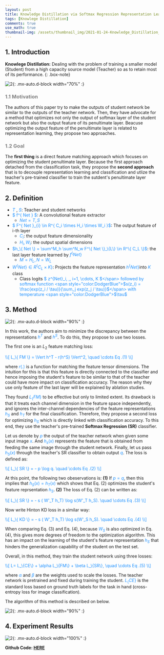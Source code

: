 ```yaml
---
layout: post
title: Knowledge Distillation via Softmax Regression Representation Learning
tags: [Knowlege Distillation]
comments: true
use_math: true
thumbnail-img: /assets/thumbnail_img/2021-01-24-Knowledge_Distillation_via_Softmax_Regression_Representation_Learning/post.png
---
```


## 1. Introduction  
**Knowlege Distillation:** Dealing with the problem of training a smaller model (Student) from a high capacity source model (Teacher) so as to retain most of its performance. 
{: .box-note}


![2](https://da2so.github.io/assets/post_img/2021-01-24-Knowledge_Distillation_via_Softmax_Regression_Representation_Learning/1.png){: .mx-auto.d-block width="70%" :}


### <span style="color:gray"> 1.1 Motivation </span>

The authors of this paper try to make the outputs of student network be similar to the outputs of the teacher network. Then, they have advocate for a method that optimizes not only the output of softmax layer of the student network but also the output feature of its penultimate layer. Beacuse optimizing the output feature of the penultimate layer is related to representation learning, they propose two approaches.


### <span style="color:gray"> 1.2 Goal </span>

The **first thing** is a direct feature matching approach which focuses on optimizing the student penultimate layer. Because the first approach detached from the classification task, they propose the **second approach** that is to decouple representation learning and classification and utlize the teacher's pre-trained classifier to train the sutdent's penultimate layer feature.


## 2. Definition


- <span style="color:DodgerBlue">$T$</span> , <span style="color:DodgerBlue">$S$</span>: Teacher and student networks
- <span style="color:DodgerBlue">$ f^\{ Net \} $</span>: A convolutional feature extractor
    - <span style="color:DodgerBlue">$Net = { T, S }$</span>
- <span style="color:DodgerBlue">$ F^\{ Net \}_{i} \in R^\{ C_i \times H_i \times W_i \}$</span>: The output feature of i-th layer
    - <span style="color:DodgerBlue">$C_i$</span>: the output feature dimensionality
    - <span style="color:DodgerBlue">$H_i, \, W_i$</span>: the output spatial dimensions
- <span style="color:DodgerBlue">$h_\{ Net \} = \sum^M_h \sum^N_w F^\{ Net \}_\{L\} \in R^\{ C_L \}$</span>: the last layer feature learned by <span style="color:DodgerBlue">$f^\{ Net \}$</span>
    - <span style="color:DodgerBlue">$M = H_L, \, N = W_L$</span>
- <span style="color:DodgerBlue">$W^\{ Net \} \in R^\{ C_L \times K \}$</span>: Projects the feature representation <span style="color:DodgerBlue">$h^\{Net\}$</span>into <span style="color:DodgerBlue">$K$</span> class 
    - Class logits <span style="color:DodgerBlue">$ z^\{Net\}_i, \,\, i=1, \cdots, K $</span> followed by softmax function <span style="color:DodgerBlue">$s(z_i) =  \frac{exp(z_i / \tau)}{\sum_j exp(z_j / \tau)}$</span> with temperature <span style="color:DodgerBlue">$\tau$</span>



## 3. Method

![2](https://da2so.github.io/assets/post_img/2021-01-24-Knowledge_Distillation_via_Softmax_Regression_Representation_Learning/2.png){: .mx-auto.d-block width="90%" :}


In this work, the authors aim to minimize the discrepancy between the representations <span style="color:DodgerBlue">$h^T$</span> and <span style="color:DodgerBlue">$h^S$</span>. To do this, they propose to use two losses. 

The first one is an $L_2$ feature matching loss:


<span style="color:DodgerBlue">
\\[
L_\{ FM \} = \Vert h^T - r(h^S) \Vert^2, \quad \cdots Eq .(1)
\\] </span>

where <span style="color:DodgerBlue">$r(.)$</span> is a function for matching the feature tensor dimensions. The intuition for this is that this feature is directly connected to the classifier and hence imposing the student's feature to be similar to that of the teacher could have more impact on classification accuracy. The reason why they use only feature of the last layer will be explained by ablation studies.


They found <span style="color:DodgerBlue">$L_\{FM\}$</span> to be effective but only to limited extent. Its drawback is that it treats each channel dimension in the feature space independently, and ignores the inter-channel dependencies of the feature representations <span style="color:DodgerBlue">$h_S$</span> and <span style="color:DodgerBlue">$h_T$</span> for the final classification. Therefore, they propose a second loss for optimizing <span style="color:DodgerBlue">$h_S$</span> which is directly linked with classification accuracy. To this end, they use the teacher's pre-trained **Softmax Regression (SR)** classifier.


Let us denote by <span style="color:DodgerBlue">$p$</span> the output of the teacher network when given some input image <span style="color:DodgerBlue">$x$</span>. And <span style="color:DodgerBlue">$h_s(x)$</span> represents the feature that is obtained from feeding the same image through the student network. Finally, let us pass <span style="color:DodgerBlue">$h_S(x)$</span> through the teacher's SR classifier to obtain output <span style="color:DodgerBlue">$q$</span>. The loss is defined as:

<span style="color:DodgerBlue">
\\[
L_\{ SR \} = - p \log q.  \quad \cdots Eq .(2)
\\] </span>

At this point, the following two obeservations is: **(1)** If <span style="color:DodgerBlue">$p=q$</span>, then this implies that <span style="color:DodgerBlue">$h_S(x) = h_T(x)$</span> which shows that Eq. (2) optimizes the student's feature reprsentation <span style="color:DodgerBlue">$h_S$</span>. **(2)** The loss of Eq. (2) can be written as:

<span style="color:DodgerBlue">
\\[
L_\{ SR \} = - s ( W'_T h_T) \log s(W'_T h_S).  \quad \cdots Eq .(3)
\\] </span>

Now write Hinton KD loss in a similar way:

<span style="color:DodgerBlue">
\\[
L_\{ KD \} = - s ( W'_T h_T) \log s(W'_S h_S).  \quad \cdots Eq .(4)
\\] </span>


When comparing Eq. (3) and Eq. (4), because <span style="color:DodgerBlue">$W_S$</span> is also optimized in Eq. (4), this gives more degrees of freedom to the optimization algorithm. This has an impact on the learning of the student's feature representation <span style="color:DodgerBlue">$h_S$</span> that hinders the generalization capability of the student on the test set.

Overall, in this method, they train the student network using three losses:

<span style="color:DodgerBlue">
\\[
L= L_\{CE\} + \alpha L_\{FM\} + \beta L_\{SR\},  \quad \cdots Eq .(5)
\\] </span>

where <span style="color:DodgerBlue">$\alpha$</span> and  <span style="color:DodgerBlue">$\beta$</span> are the weights used to scale the losses. The teacher network is pretrained and fixed during training the student. <span style="color:DodgerBlue">$L_\{CE\}$</span> is the standard loss based on ground truth labels for the task in hand (cross-entropy loss for image classification).

The algorithm of this method is described on below.

![2](https://da2so.github.io/assets/post_img/2021-01-24-Knowledge_Distillation_via_Softmax_Regression_Representation_Learning/3.png){: .mx-auto.d-block width="90%" :}


## 4. Experiment Results

![2](https://da2so.github.io/assets/post_img/2021-01-24-Knowledge_Distillation_via_Softmax_Regression_Representation_Learning/4.png){: .mx-auto.d-block width="100%" :}



**Github Code: [HERE](https://github.com/da2so/https://github.com/da2so/Knowledge-Distillation-via-Softmax-Regression-Representation-Learning)**
